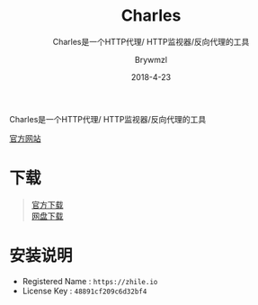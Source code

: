﻿---
layout:     post
title:      Charles
subtitle:   Charles是一个HTTP代理/ HTTP监视器/反向代理的工具
date:       2018-4-23
author:     Brywmzl
header-img: img/Charles/bg.jpg
catalog: true
tags: [Charles]
categories: [网络工具]
---
Charles是一个HTTP代理/ HTTP监视器/反向代理的工具

<!--more-->

[官方网站](https://www.charlesproxy.com)  

# 下载
> [官方下载](https://www.charlesproxy.com/download)  
> [网盘下载](https://pan.baidu.com/s/1G8EudkxENLpqfuDy0ILeaA)  

# 安装说明 
* Registered Name : `https://zhile.io`
* License Key : `48891cf209c6d32bf4`